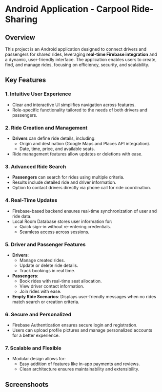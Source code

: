 # Android Application - Carpool Ride-Sharing

## **Overview**
This project is an Android application designed to connect drivers and passengers for shared rides, leveraging **real-time Firebase integration** and a dynamic, user-friendly interface. The application enables users to create, find, and manage rides, focusing on efficiency, security, and scalability.  

## Key Features  

### 1. **Intuitive User Experience**  
- Clear and interactive UI simplifies navigation across features.  
- Role-specific functionality tailored to the needs of both drivers and passengers.  

### 2. **Ride Creation and Management**  
- **Drivers** can define ride details, including:  
  - Origin and destination (Google Maps and Places API integration).  
  - Date, time, price, and available seats.  
- Ride management features allow updates or deletions with ease.  

### 3. **Advanced Ride Search**  
- **Passengers** can search for rides using multiple criteria.  
- Results include detailed ride and driver information.  
- Option to contact drivers directly via phone call for ride coordination.  

### 4. **Real-Time Updates**  
- Firebase-based backend ensures real-time synchronization of user and ride data.  
- Local Room Database stores user information for:  
  - Quick sign-in without re-entering credentials.  
  - Seamless access across sessions.  

### 5. **Driver and Passenger Features**  
- **Drivers**:  
  - Manage created rides.  
  - Update or delete ride details.  
  - Track bookings in real time.  
- **Passengers**:  
  - Book rides with real-time seat allocation.  
  - View driver contact information.  
  - Join rides with ease.  
- **Empty Ride Scenarios**: Displays user-friendly messages when no rides match search or creation criteria.  

### 6. **Secure and Personalized**  
- Firebase Authentication ensures secure login and registration.  
- Users can upload profile pictures and manage personalized accounts for a better experience.  

### 7. **Scalable and Flexible**  
- Modular design allows for:  
  - Easy addition of features like in-app payments and reviews.  
  - Clean architecture ensures maintainability and extensibility.
  
## **Screenshoots**

